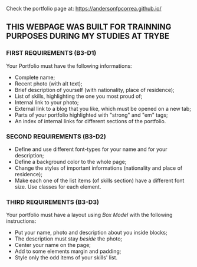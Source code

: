 Check the portfolio page at: https://andersonfpcorrea.github.io/

## THIS WEBPAGE WAS BUILT FOR TRAINNING PURPOSES DURING MY STUDIES AT TRYBE

### FIRST REQUIREMENTS (B3-D1)

Your Portfolio must have the following informations:

- Complete name;
- Recent photo (with alt text);
- Brief description of yourself (with nationality, place of residence);
- List of skills, highlighting the one you most proud of;
- Internal link to your photo;
- External link to a blog that you like, which must be opened on a new tab;
- Parts of your portfolio highlighted with "strong" and "em" tags;
- An index of internal links for different sections of the portfolio.

### SECOND REQUIREMENTS (B3-D2)

- Define and use different font-types for your name and for your description;
- Define a background color to the whole page;
- Change the styles of important informations (nationality and place of residence);
- Make each one of the list items (of skills section) have a different font size. Use classes for each element.

### THIRD REQUIREMENTS (B3-D3)

Your portfolio must have a layout using <em>Box Model</em> with the following instructions:

- Put your name, photo and description about you inside blocks;
- The description must stay <em>beside</em> the photo;
- Center your name on the page;
- Add to some elements margin and padding;
- Style only the odd items of your skills' list.
